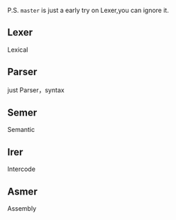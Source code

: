 P.S. `master` is just a early try on Lexer,you can ignore it.
## Lexer 
Lexical
## Parser
just Parser，syntax
## Semer
Semantic
## Irer
Intercode
## Asmer
Assembly
